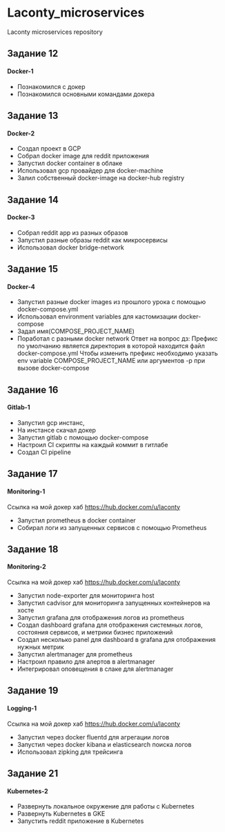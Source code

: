 # Laconty_microservices
Laconty microservices repository

## Задание 12
#### Docker-1

- Познакомился с докер
- Познакомился основными командами докера

## Задание 13
#### Docker-2

- Создал проект в GCP
- Собрал docker image для reddit приложения
- Запустил docker container в облаке
- Использовал gcp провайдер для docker-machine
- Залил собственный docker-image на docker-hub registry

## Задание 14
#### Docker-3

- Собрал reddit app из разных образов
- Запустил разные образы reddit как микросервисы
- Использовал docker bridge-network

## Задание 15
#### Docker-4

- Запустил разные docker images из прошлого урока с помощью docker-compose.yml
- Использовал environment variables для кастомизации docker-compose
- Задал имя(COMPOSE_PROJECT_NAME)
- Поработал с разными docker network
Ответ на вопрос дз:
Префикс по умолчанию является директория в которой находится файл docker-compose.yml
Чтобы изменить префикс необходимо указать env variable COMPOSE_PROJECT_NAME или аргументов -p при вызове docker-compose


## Задание 16
#### Gitlab-1

- Запустил gcp инстанс,
- На инстансе скачал докер
- Запустил gitlab с помощью docker-compose
- Настроил CI скрипты на каждый коммит в гитлабе
- Создал CI pipeline

## Задание 17
#### Monitoring-1

Ссылка на мой докер хаб https://hub.docker.com/u/laconty
- Запустил prometheus в docker container
- Собирал логи из запущенных сервисов с помощью Prometheus

## Задание 18
#### Monitoring-2

Ссылка на мой докер хаб https://hub.docker.com/u/laconty

- Запустил node-exporter для мониторинга host
- Запустил cadvisor для мониторинга запущенных контейнеров на хосте
- Запустил grafana для отображения логов из prometheus
- Создал dashboard grafana для отображения системных логов, состояния сервисов, и метрики бизнес приложений
- Создал несколько panel для dashboard в grafana для отображения нужных метрик
- Запустил alertmanager для prometheus
- Настроил правило для алертов в alertmanager
- Интегрировал оповещения в слаке для alertmanager

## Задание 19
#### Logging-1

Ссылка на мой докер хаб https://hub.docker.com/u/laconty

- Запустил через docker fluentd для агрегации логов
- Запустил через docker kibana и elasticsearch поиска логов
- Использовал zipking для трейсинга

## Задание 21
#### Kubernetes-2

- Развернуть локальное окружение для работы с Kubernetes
- Развернуть Kubernetes в GKE
- Запустить reddit приложение в Kubernetes
